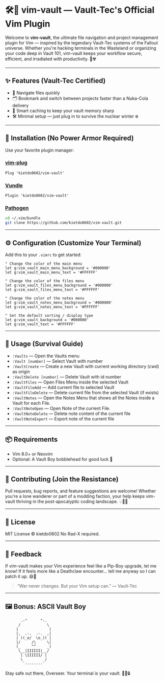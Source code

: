 # 🛠️🔐 vim-vault — Vault-Tec's Official Vim Plugin

Welcome to **vim-vault**, the ultimate file navigation and project management plugin for Vim — inspired by the legendary Vault-Tec systems of the Fallout universe. Whether you're hacking terminals in the Wasteland or organizing your code deep in Vault 101, vim-vault keeps your workflow secure, efficient, and irradiated with productivity. 💾☢️

---

## ✨ Features (Vault-Tec Certified)

- 📂 Navigate files quickly
- 🗂️ Bookmark and switch between projects faster than a Nuka-Cola delivery  
- 🧠 Smart caching to keep your vault memory sharp  
- 🛠️ Minimal setup — just plug in to survive the nuclear winter ❄️

---

## 🚀 Installation (No Power Armor Required)

Use your favorite plugin manager:

### [vim-plug](https://github.com/junegunn/vim-plug)

```vim
Plug 'kietdo0602/vim-vault'
```

### [Vundle](https://github.com/VundleVim/Vundle.vim)

```vim
Plugin 'kietdo0602/vim-vault'
```

### [Pathogen](https://github.com/tpope/vim-pathogen)

```bash
cd ~/.vim/bundle
git clone https://github.com/kietdo0602/vim-vault.git
```

---

## ⚙️ Configuration (Customize Your Terminal)

Add this to your `.vimrc` to get started:

```vim
" Change the color of the main menu
let g:vim_vault_main_menu_background = '#000000'
let g:vim_vault_main_menu_text = '#FFFFFF'

" Change the color of the files menu
let g:vim_vault_files_menu_background = '#000000'
let g:vim_vault_files_menu_text = '#FFFFFF'

" Change the color of the notes menu
let g:vim_vault_notes_menu_background = '#000000'
let g:vim_vault_notes_menu_text = '#FFFFFF'

" Set the default sorting / display type
let g:vim_vault_background = '#000000'
let g:vim_vault_text = '#FFFFFF'
```

---

## 🧭 Usage (Survival Guide)

- `:Vaults` — Open the Vaults menu  
- `:Vault [number]` — Select Vault with number
- `:VaultCreate` — Create a new Vault with current working directory (cwd) as origin
- `:VaultDelete [number]` — Delete Vault with id number
- `:VaultFiles` — Open Files Menu inside the selected Vault
- `:VaultFileAdd` — Add current file to selected Vault
- `:VaultFileDelete` — Delete current file from the selected Vault (if exists)
- `:VaultNotes` — Open the Notes Menu that shows all the Notes inside a Vault for each File.
- `:VaultNoteOpen` — Open Note of the current File.
- `:VaultNoteDelete` — Delete note content of the current file
- `:VaultNoteExport` — Export note of the current file

---

## 📦 Requirements

- Vim 8.0+ or Neovim  
- Optional: A Vault Boy bobblehead for good luck 🤖

---

## 🙌 Contributing (Join the Resistance)

Pull requests, bug reports, and feature suggestions are welcome! Whether you're a lone wanderer or part of a modding faction, your help keeps vim-vault thriving in the post-apocalyptic coding landscape. 💡🧑‍🔧

---

## 📄 License

MIT License © kietdo0602
No Rad-X required.

---

## 💬 Feedback

If vim-vault makes your Vim experience feel like a Pip-Boy upgrade, let me know! If it feels more like a Deathclaw encounter… tell me anyway so I can patch it up. 😄🦎

> “War never changes. But your Vim setup can.” — Vault-Tec

---

## 🖼️ Bonus: ASCII Vault Boy

```
       .-"      "-.
      /            \
     |              |
     |,  .-.  .-.  ,|
     | )(_o/  \o_)( |
     |/     /\     \|
     (_     ^^     _)
      \__|IIIIII|__/
       | \IIIIII/ |
       \          /
        `--------`
```

Stay safe out there, Overseer. Your terminal is your vault. 🧑‍💻🔒

